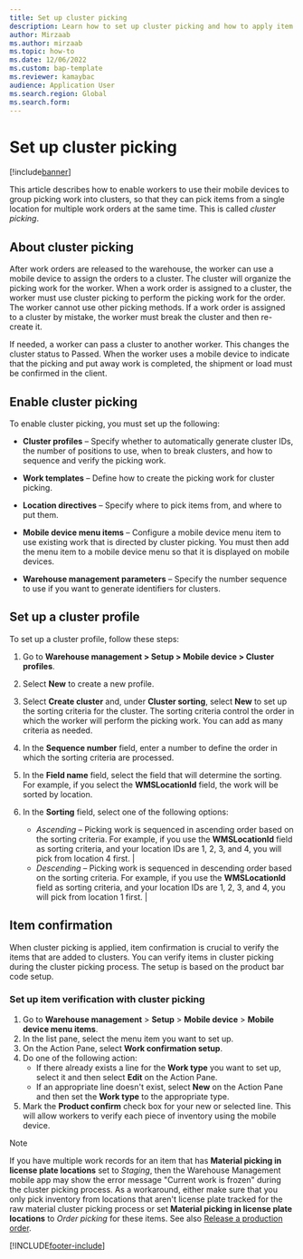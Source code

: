 ```yaml
---
title: Set up cluster picking
description: Learn how to set up cluster picking and how to apply item confirmation with cluster picking, including an outline on enabling cluster picking.
author: Mirzaab
ms.author: mirzaab
ms.topic: how-to
ms.date: 12/06/2022
ms.custom: bap-template
ms.reviewer: kamaybac
audience: Application User
ms.search.region: Global
ms.search.form:
---
```


# Set up cluster picking

[!include[banner](../includes/banner.md)]

This article describes how to enable workers to use their mobile devices to group picking work into clusters, so that they can pick items from a single location for multiple work orders at the same time. This is called *cluster picking*.

## About cluster picking

After work orders are released to the warehouse, the worker can use a mobile device to assign the orders to a cluster. The cluster will organize the picking work for the worker. When a work order is assigned to a cluster, the worker must use cluster picking to perform the picking work for the order. The worker cannot use other picking methods. If a work order is assigned to a cluster by mistake, the worker must break the cluster and then re-create it.

If needed, a worker can pass a cluster to another worker. This changes the cluster status to Passed. When the worker uses a mobile device to indicate that the picking and put away work is completed, the shipment or load must be confirmed in the client.

## Enable cluster picking

To enable cluster picking, you must set up the following:

- **Cluster profiles** – Specify whether to automatically generate cluster IDs, the number of positions to use, when to break clusters, and how to sequence and verify the picking work.

- **Work templates** – Define how to create the picking work for cluster picking.

- **Location directives** – Specify where to pick items from, and where to put them.

- **Mobile device menu items** – Configure a mobile device menu item to use existing work that is directed by cluster picking. You must then add the menu item to a mobile device menu so that it is displayed on mobile devices.

- **Warehouse management parameters** – Specify the number sequence to use if you want to generate identifiers for clusters.

## Set up a cluster profile

To set up a cluster profile, follow these steps:

1. Go to **Warehouse management \> Setup \> Mobile device \> Cluster profiles**.

1. Select **New** to create a new profile.

1. Select **Create cluster** and, under **Cluster sorting**, select **New** to set up the sorting criteria for the cluster. The sorting criteria control the order in which the worker will perform the picking work. You can add as many criteria as needed.

1. In the **Sequence number** field, enter a number to define the order in which the sorting criteria are processed.

1. In the **Field name** field, select the field that will determine the sorting. For example, if you select the **WMSLocationId** field, the work will be sorted by location.

1. In the **Sorting** field, select one of the following options:

    - *Ascending* – Picking work is sequenced in ascending order based on the sorting criteria. For example, if you use the **WMSLocationId** field as sorting criteria, and your location IDs are 1, 2, 3, and 4, you will pick from location 4 first. |
    - *Descending* – Picking work is sequenced in descending order based on the sorting criteria. For example, if you use the **WMSLocationId** field as sorting criteria, and your location IDs are 1, 2, 3, and 4, you will pick from location 1 first. |

## Item confirmation

When cluster picking is applied, item confirmation is crucial to verify the items that are added to clusters. You can verify items in cluster picking during the cluster picking process. The setup is based on the product bar code setup.

### Set up item verification with cluster picking

1. Go to **Warehouse management** > **Setup** > **Mobile device** > **Mobile device menu items**.
1. In the list pane, select the menu item you want to set up.
1. On the Action Pane, select **Work confirmation setup**.
1. Do one of the following action:
    - If there already exists a line for the **Work type** you want to set up, select it and then select **Edit** on the Action Pane.
    - If an appropriate line doesn't exist, select **New** on the Action Pane and then set the **Work type** to the appropriate type.
1. Mark the **Product confirm** check box for your new or selected line. This will allow workers to verify each piece of inventory using the mobile device.

> [!NOTE]
> If you have multiple work records for an item that has **Material picking in license plate locations** set to *Staging*, then the Warehouse Management mobile app may show the error message "Current work is frozen" during the cluster picking process. As a workaround, either make sure that you only pick inventory from locations that aren't license plate tracked for the raw material cluster picking process or set **Material picking in license plate locations** to *Order picking* for these items. See also [Release a production order](../production-control/tasks/release-production-order.md).

[!INCLUDE[footer-include](../../includes/footer-banner.md)]
